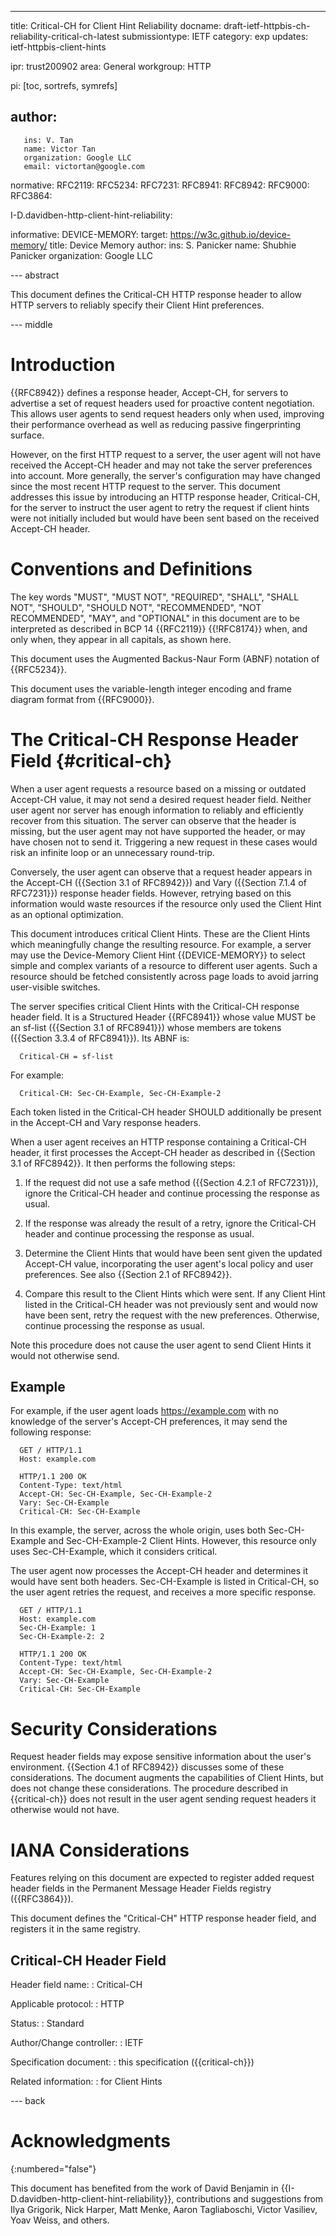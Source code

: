 ---
title: Critical-CH for Client Hint Reliability
docname: draft-ietf-httpbis-ch-reliability-critical-ch-latest
submissiontype: IETF
category: exp
updates: ietf-httpbis-client-hints

ipr: trust200902
area: General
workgroup: HTTP

pi: [toc, sortrefs, symrefs]

author:
 -
       ins: V. Tan
       name: Victor Tan
       organization: Google LLC
       email: victortan@google.com

normative:
  RFC2119:
  RFC5234:
  RFC7231:
  RFC8941:
  RFC8942:
  RFC9000:
  RFC3864:

  I-D.davidben-http-client-hint-reliability:

informative:
  DEVICE-MEMORY:
    target: https://w3c.github.io/device-memory/
    title: Device Memory
    author:
      ins: S. Panicker
      name: Shubhie Panicker
      organization: Google LLC


--- abstract

This document defines the Critical-CH HTTP response header to allow HTTP servers
to reliably specify their Client Hint preferences.

--- middle

# Introduction

{{RFC8942}} defines a response header, Accept-CH, for servers to advertise a
set of request headers used for proactive content negotiation. This allows user
agents to send request headers only when used, improving their performance
overhead as well as reducing passive fingerprinting surface.

However, on the first HTTP request to a server, the user agent will not have
received the Accept-CH header and may not take the server preferences into
account. More generally, the server's configuration may have changed since the
most recent HTTP request to the server. This document addresses this issue by
introducing an HTTP response header, Critical-CH, for the server to instruct
the user agent to retry the request if client hints were not initially included
but would have been sent based on the received Accept-CH header.

# Conventions and Definitions

The key words "MUST", "MUST NOT", "REQUIRED", "SHALL", "SHALL NOT", "SHOULD",
"SHOULD NOT", "RECOMMENDED", "NOT RECOMMENDED", "MAY", and "OPTIONAL" in this
document are to be interpreted as described in BCP 14 {{RFC2119}} {{!RFC8174}}
when, and only when, they appear in all capitals, as shown here.

This document uses the Augmented Backus-Naur Form (ABNF) notation of {{RFC5234}}.

This document uses the variable-length integer encoding and frame diagram format
from {{RFC9000}}.


# The Critical-CH Response Header Field {#critical-ch}

When a user agent requests a resource based on a missing or outdated Accept-CH
value, it may not send a desired request header field. Neither user agent nor server
has enough information to reliably and efficiently recover from this situation.
The server can observe that the header is missing, but the user agent may not have
supported the header, or may have chosen not to send it. Triggering a new
request in these cases would risk an infinite loop or an unnecessary round-trip.

Conversely, the user agent can observe that a request header appears in the
Accept-CH ({{Section 3.1 of RFC8942}}) and Vary ({{Section 7.1.4 of RFC7231}})
response header fields. However, retrying based on this information would waste
resources if the resource only used the Client Hint as an optional
optimization.

This document introduces critical Client Hints. These are the Client Hints which
meaningfully change the resulting resource. For example, a server may use the
Device-Memory Client Hint {{DEVICE-MEMORY}} to select simple and complex variants
of a resource to different user agents. Such a resource should be fetched
consistently across page loads to avoid jarring user-visible switches.

The server specifies critical Client Hints with the Critical-CH response header
field. It is a Structured Header {{RFC8941}} whose value MUST be an sf-list
({{Section 3.1 of RFC8941}}) whose members are tokens ({{Section 3.3.4 of
RFC8941}}). Its ABNF is:

~~~
  Critical-CH = sf-list
~~~

For example:

~~~
  Critical-CH: Sec-CH-Example, Sec-CH-Example-2
~~~

Each token listed in the Critical-CH header SHOULD additionally be present in
the Accept-CH and Vary response headers.

When a user agent receives an HTTP response containing a Critical-CH header, it
first processes the Accept-CH header as described in {{Section 3.1 of
RFC8942}}. It then performs the following steps:

1. If the request did not use a safe method ({{Section 4.2.1 of RFC7231}}), ignore the Critical-CH header and continue processing the response as usual.

2. If the response was already the result of a retry, ignore the Critical-CH header and continue processing the response as usual.

3. Determine the Client Hints that would have been sent given the updated Accept-CH value, incorporating the user agent's local policy and user preferences. See also {{Section 2.1 of RFC8942}}.

4. Compare this result to the Client Hints which were sent. If any Client Hint listed in the Critical-CH header was not previously sent and would now have been sent, retry the request with the new preferences. Otherwise, continue processing the response as usual.

Note this procedure does not cause the user agent to send Client Hints it would
not otherwise send.

## Example

For example, if the user agent loads https://example.com with no knowledge of
the server's Accept-CH preferences, it may send the following response:

~~~
  GET / HTTP/1.1
  Host: example.com

  HTTP/1.1 200 OK
  Content-Type: text/html
  Accept-CH: Sec-CH-Example, Sec-CH-Example-2
  Vary: Sec-CH-Example
  Critical-CH: Sec-CH-Example
~~~

In this example, the server, across the whole origin, uses both Sec-CH-Example
and Sec-CH-Example-2 Client Hints. However, this resource only uses
Sec-CH-Example, which it considers critical.

The user agent now processes the Accept-CH header and determines it would have
sent both headers. Sec-CH-Example is listed in Critical-CH, so the user agent
retries the request, and receives a more specific response.

~~~
  GET / HTTP/1.1
  Host: example.com
  Sec-CH-Example: 1
  Sec-CH-Example-2: 2

  HTTP/1.1 200 OK
  Content-Type: text/html
  Accept-CH: Sec-CH-Example, Sec-CH-Example-2
  Vary: Sec-CH-Example
  Critical-CH: Sec-CH-Example
~~~


# Security Considerations

Request header fields may expose sensitive information about the user's
environment. {{Section 4.1 of RFC8942}} discusses some of these considerations.
The document augments the capabilities of Client Hints, but does not change
these considerations. The procedure described in {{critical-ch}} does not
result in the user agent sending request headers it otherwise would not have.

# IANA Considerations

Features relying on this document are expected to register added request header
fields in the Permanent Message Header Fields registry ({{RFC3864}}).

This document defines the "Critical-CH" HTTP response header field, and
registers it in the same registry.

## Critical-CH Header Field

Header field name:
: Critical-CH

Applicable protocol:
: HTTP

Status:
: Standard

Author/Change controller:
: IETF

Specification document:
: this specification ({{critical-ch}})

Related information:
: for Client Hints

--- back

# Acknowledgments
{:numbered="false"}

This document has benefited from the work of David Benjamin in {{I-D.davidben-http-client-hint-reliability}},
contributions and suggestions from Ilya Grigorik, Nick Harper, Matt Menke, Aaron Tagliaboschi,
Victor Vasiliev, Yoav Weiss, and others.
